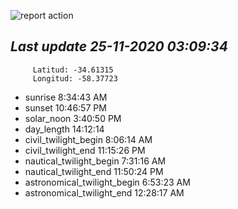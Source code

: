 ![report action](https://github.com/matiasz8/actions-for-reports/workflows/report%20action/badge.svg?branch=develop) 


## *****Last update 25-11-2020 03:09:34*****



		 Latitud: -34.61315
		 Longitud: -58.37723

 - sunrise 	 8:34:43 AM
 - sunset 	 10:46:57 PM
 - solar_noon 	 3:40:50 PM
 - day_length 	 14:12:14
 - civil_twilight_begin 	 8:06:14 AM
 - civil_twilight_end 	 11:15:26 PM
 - nautical_twilight_begin 	 7:31:16 AM
 - nautical_twilight_end 	 11:50:24 PM
 - astronomical_twilight_begin 	 6:53:23 AM
 - astronomical_twilight_end 	 12:28:17 AM
